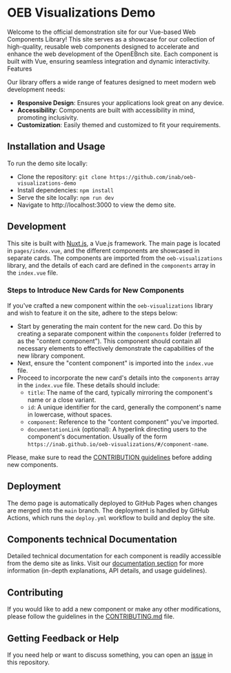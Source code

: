 # OEB Visualizations Demo

Welcome to the official demonstration site for our Vue-based Web Components Library! This site serves as a showcase for our collection of high-quality, reusable web components designed to accelerate and enhance the web development of the OpenEBnch site. Each component is built with Vue, ensuring seamless integration and dynamic interactivity.
Features

Our library offers a wide range of features designed to meet modern web development needs:

- **Responsive Design**: Ensures your applications look great on any device.
- **Accessibility**: Components are built with accessibility in mind, promoting inclusivity.
- **Customization**: Easily themed and customized to fit your requirements.


## Installation and Usage

To run the demo site locally:

- Clone the repository: `git clone https://github.com/inab/oeb-visualizations-demo`  
- Install dependencies: `npm install`
- Serve the site locally: `npm run dev`
- Navigate to http://localhost:3000 to view the demo site.

## Development 

This site is built with [Nuxt.js](https://nuxtjs.org/), a Vue.js framework. The main page is located in `pages/index.vue`, and the different components are showcased in separate cards. The components are imported from the `oeb-visualizations` library, and the details of each card are defined in the `components` array in the `index.vue` file.

### Steps to Introduce New Cards for New Components

If you've crafted a new component within the `oeb-visualizations` library and wish to feature it on the site, adhere to the steps below:

- Start by generating the main content for the new card. Do this by creating a separate component within the `components` folder (referred to as the "content component"). This component should contain all necessary elements to effectively demonstrate the capabilities of the new library component.
- Next, ensure the "content component" is imported into the `index.vue` file.
- Proceed to incorporate the new card's details into the `components` array in the `index.vue` file. These details should include:
    - `title`: The name of the card, typically mirroring the component's name or a close variant.
    - `id`: A unique identifier for the card, generally the component's name in lowercase, without spaces.
    - `component`: Reference to the "content component" you've imported.
    - `documentationLink` (optional): A hyperlink directing users to the component's documentation. Usually of the form `https://inab.github.io/oeb-visualizations/#/component-name`.


Please, make sure to read the [CONTRIBUTION guidelines](./CONTRIBUTING.md) before adding new components.

## Deployment

The demo page is automatically deployed to GitHub Pages when changes are merged into the `main` branch. The deployment is handled by GitHub Actions, which runs the `deploy.yml` workflow to build and deploy the site.

## Components technical Documentation

Detailed technical documentation for each component is readily accessible from the demo site as links. Visit our [documentation section](https://inab.github.io/oeb-visualizations/) for more information (in-depth explanations, API details, and usage guidelines).

## Contributing

If you would like to add a new component or make any other modifications, please follow the guidelines in the [CONTRIBUTING.md](./CONTRIBUTING.md) file.

## Getting Feedback or Help 

If you need help or want to discuss something, you can open an [issue](https://github.com/inab/oeb-visualizations-demo/issues/new) in this repository.